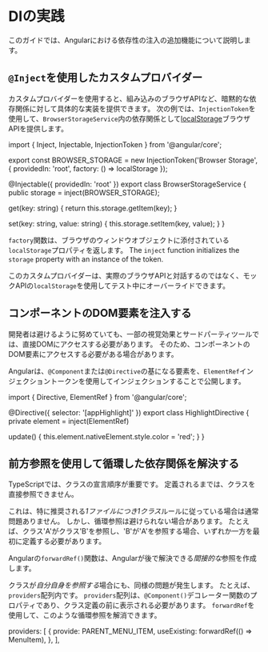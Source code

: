 # DIの実践

このガイドでは、Angularにおける依存性の注入の追加機能について説明します。

## `@Inject`を使用したカスタムプロバイダー

カスタムプロバイダーを使用すると、組み込みのブラウザAPIなど、暗黙的な依存関係に対して具体的な実装を提供できます。
次の例では、`InjectionToken`を使用して、`BrowserStorageService`内の依存関係として[localStorage](https://developer.mozilla.org/docs/Web/API/Window/localStorage)ブラウザAPIを提供します。

<docs-code header="src/app/storage.service.ts" language="typescript"
           highlight="[[3,6],[12]]">
import { Inject, Injectable, InjectionToken } from '@angular/core';

export const BROWSER_STORAGE = new InjectionToken<Storage>('Browser Storage', {
  providedIn: 'root',
  factory: () => localStorage
});

@Injectable({
  providedIn: 'root'
})
export class BrowserStorageService {
  public storage = inject(BROWSER_STORAGE);

  get(key: string) {
    return this.storage.getItem(key);
  }

  set(key: string, value: string) {
    this.storage.setItem(key, value);
  }
}
</docs-code>

`factory`関数は、ブラウザのウィンドウオブジェクトに添付されている`localStorage`プロパティを返します。
The `inject` function initializes the `storage` property with an instance of the token.

このカスタムプロバイダーは、実際のブラウザAPIと対話するのではなく、モックAPIの`localStorage`を使用してテスト中にオーバーライドできます。

## コンポーネントのDOM要素を注入する

開発者は避けるように努めていても、一部の視覚効果とサードパーティツールでは、直接DOMにアクセスする必要があります。
そのため、コンポーネントのDOM要素にアクセスする必要がある場合があります。

Angularは、`@Component`または`@Directive`の基になる要素を、`ElementRef`インジェクショントークンを使用してインジェクションすることで公開します。

<docs-code language="typescript" highlight="[7]">
import { Directive, ElementRef } from '@angular/core';

@Directive({
  selector: '[appHighlight]'
})
export class HighlightDirective {
  private element = inject(ElementRef)

  update() {
    this.element.nativeElement.style.color = 'red';
  }
}
</docs-code>

## 前方参照を使用して循環した依存関係を解決する

TypeScriptでは、クラスの宣言順序が重要です。
定義されるまでは、クラスを直接参照できません。

これは、特に推奨される*1ファイルにつき1クラス*ルールに従っている場合は通常問題ありません。
しかし、循環参照は避けられない場合があります。
たとえば、クラス'A'がクラス'B'を参照し、'B'が'A'を参照する場合、いずれか一方を最初に定義する必要があります。

Angularの`forwardRef()`関数は、Angularが後で解決できる*間接的な*参照を作成します。

クラスが*自分自身を参照する*場合にも、同様の問題が発生します。
たとえば、`providers`配列内です。
`providers`配列は、`@Component()`デコレーター関数のプロパティであり、クラス定義の前に表示される必要があります。
`forwardRef`を使用して、このような循環参照を解消できます。

<docs-code header="app.component.ts" language="typescript" highlight="[4]">
providers: [
  {
    provide: PARENT_MENU_ITEM,
    useExisting: forwardRef(() => MenuItem),
  },
],
</docs-code>
